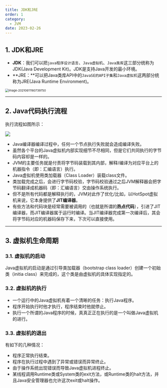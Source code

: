 ```yaml
---
title: JDK和JRE
order: 1
category:
  - JVM
date: 2023-02-26
---
```


<!-- more -->



## 1. JDK和JRE

- **JDK**：我们可以把`java程序设计语言`、`Java虚拟机`、`Java类库`这三部分统称为JDK(Java Development Kit)。JDK是支持Java开发的最小环境。
- **JRE：**可以把Java类库API中的`JavaSE的API子集`和`Java虚拟机`这两部分统称为JRE(Java Runtime Environment)。

<img src="https://studyimages.oss-cn-beijing.aliyuncs.com/JVM/202207121143043.png" alt="image-20210611160739750" style="zoom: 67%;" />



***

## 2. Java代码执行流程

执行流程如图所示：

![](https://studyimages.oss-cn-beijing.aliyuncs.com/img/Interview/202402/dcdba860c8d21d7c.png)

- Java编译器编译过程中，任何一个节点执行失败就会造成编译失败。
- 虽然各个平台的Java虚拟机内部实现细节不尽相同，但是它们共同执行的字节码内容却是一样的。
- JVM的主要任务就是付责将字节码装载到其内部，解释/编译为对应平台上的机器指令（即：汇编语言）执行。
- Java虚拟机使用类加载器（Class Loader）装载class文件。
- 类加载完成之后，会进行字节码校验，字节码校验通过之后JVM解释器会把字节码翻译成机器码（即：汇编语言）交由操作系统执行。
- 但不是所有代码都是解释执行的，JVM对此作了优化/比如，以HotSpot虚拟机来说，它本身提供了**JIT编译器**。
- 有些方法和代码块是经常需要被调用的（也就是所谓的**热点代码**），引进了JIT编译器，而JIT编译器属于运行时编译。当JIT编译器完成第一次编译后，其会将字节码对应的机器码保存下来，下次可以直接使用。

***

## 3. 虚拟机生命周期

### 3.1. 虚拟机的启动

Java虚拟机的启动是通过引导类加载器（bootstrap class loader）创建一个初始类（initia class）来完成的，这个类是由虚拟机的具体实现指定的。

### 3.2. 虚拟机的执行

- 一个运行中的Java虚拟机有着一个清晰的任务：执行Java程序。
- 程序开始执行时他才执行，程序结束时他就停止。
- 执行一个所谓的Java程序的时候，真真正正在执行的是一个叫做Java虚拟机的进行。

### 3.3. 虚拟机的退出

有如下的几种情况：

- 程序正常执行结束。
- 程序在执行过程中遇到了异常或错误而异常终止。
- 由于操作系统出现错误而导致Java虚拟机进程终止。
- 某线程调用Runtime类或System类的exit方法，或Runtime类的halt方法，并且Java安全管理器也允许这次exit或halt操作。















